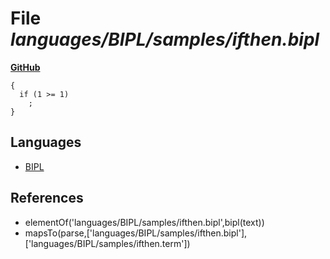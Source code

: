 # File _languages/BIPL/samples/ifthen.bipl_
**[GitHub](https://github.com/softlang/yas/blob/master/languages/BIPL/samples/ifthen.bipl)**
```
{
  if (1 >= 1) 
    ;
}
```

## Languages
* [BIPL](../languages/BIPL.md)

## References
* elementOf('languages/BIPL/samples/ifthen.bipl',bipl(text))
* mapsTo(parse,['languages/BIPL/samples/ifthen.bipl'],['languages/BIPL/samples/ifthen.term'])
